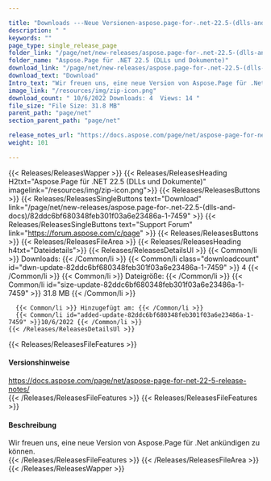 ```yaml
---

title: "Downloads ---Neue Versionen-aspose.page-for-.net-22.5-(dlls-and-docs)"
description: " "
keywords: ""
page_type: single_release_page
folder_link: "/page/net/new-releases/aspose.page-for-.net-22.5-(dlls-and-docs)/"
folder_name: "Aspose.Page für .NET 22.5 (DLLs und Dokumente)"
download_link: "/page/net/new-releases/aspose.page-for-.net-22.5-(dlls-and-docs)/82ddc6bf680348feb301f03a6e23486a-1-7459"
download_text: "Download"
Intro_text: "Wir freuen uns, eine neue Version von Aspose.Page für .Net ankündigen zu können."
image_link: "/resources/img/zip-icon.png"
download_count: " 10/6/2022 Downloads: 4  Views: 14 "
file_size: "File Size: 31.8 MB"
parent_path: "page/net"
section_parent_path: "page/net"

release_notes_url: "https://docs.aspose.com/page/net/aspose-page-for-net-22-5-release-notes/"
weight: 101

---
```


{{< Releases/ReleasesWapper >}}
  {{< Releases/ReleasesHeading H2txt="Aspose.Page für .NET 22.5 (DLLs und Dokumente)" imagelink="/resources/img/zip-icon.png">}}
  {{< Releases/ReleasesButtons >}}
    {{< Releases/ReleasesSingleButtons text="Download" link="/page/net/new-releases/aspose.page-for-.net-22.5-(dlls-and-docs)/82ddc6bf680348feb301f03a6e23486a-1-7459" >}}
    {{< Releases/ReleasesSingleButtons text="Support Forum" link="https://forum.aspose.com/c/page" >}}
  {{< Releases/ReleasesButtons >}}
  {{< Releases/ReleasesFileArea >}}
    {{< Releases/ReleasesHeading h4txt="Dateidetails">}}
    {{< Releases/ReleasesDetailsUl >}}
      {{< Common/li >}} Downloads: {{< /Common/li >}}
      {{< Common/li class="downloadcount" id="dwn-update-82ddc6bf680348feb301f03a6e23486a-1-7459" >}} 4 {{< /Common/li >}}
      {{< Common/li >}} Dateigröße: {{< /Common/li >}}
      {{< Common/li id="size-update-82ddc6bf680348feb301f03a6e23486a-1-7459" >}} 31.8 MB {{< /Common/li >}}

      {{< Common/li >}} Hinzugefügt am: {{< /Common/li >}}
      {{< Common/li id="added-update-82ddc6bf680348feb301f03a6e23486a-1-7459" >}}10/6/2022 {{< /Common/li >}}
    {{< /Releases/ReleasesDetailsUl >}}

  {{< Releases/ReleasesFileFeatures >}}
      <h4>Versionshinweise</h4><div> <a href='https://docs.aspose.com/page/net/aspose-page-for-net-22-5-release-notes/'>https://docs.aspose.com/page/net/aspose-page-for-net-22-5-release-notes/</a></div>
  {{< /Releases/ReleasesFileFeatures >}}
  {{< Releases/ReleasesFileFeatures >}}
      <h4>Beschreibung</h4><div class="HTMLDescription"> Wir freuen uns, eine neue Version von Aspose.Page für .Net ankündigen zu können.</div>
  {{< /Releases/ReleasesFileFeatures >}}
 {{< /Releases/ReleasesFileArea >}}
{{< /Releases/ReleasesWapper >}}



